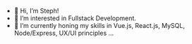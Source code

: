 - 👋 Hi, I’m Steph!
- 👀 I’m interested in Fullstack Development.
- 🌱 I’m currently honing my skills in Vue.js, React.js, MySQL, Node/Express, UX/UI principles ...

<!---
Steph-Aniee/Steph-Aniee is a ✨ special ✨ repository because its `README.md` (this file) appears on your GitHub profile.
You can click the Preview link to take a look at your changes.
--->
